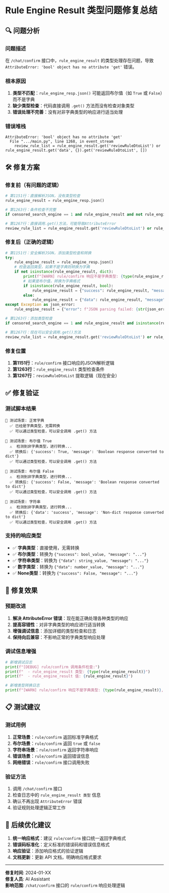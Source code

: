 # Rule Engine Result 类型问题修复总结

## 🔍 问题分析

### 问题描述
在 `/chat/confirm` 接口中，`rule_engine_result` 的类型处理存在问题，导致 `AttributeError: 'bool' object has no attribute 'get'` 错误。

### 根本原因
1. **类型不匹配**：`rule_engine_resp.json()` 可能返回布尔值（如 `True` 或 `False`）而不是字典
2. **缺少类型检查**：代码直接调用 `.get()` 方法而没有检查对象类型
3. **错误处理不完善**：没有对非字典类型的响应进行适当处理

### 错误堆栈
```
AttributeError: 'bool' object has no attribute 'get'
  File ".../main.py", line 1268, in event_stream
    review_rule_list = rule_engine_result.get('reviewRuleDtoList') or rule_engine_result.get('data', {}).get('reviewRuleDtoList', [])
```

## 🛠️ 修复方案

### 修复前（有问题的逻辑）
```python
# 第1151行：直接解析JSON，没有类型检查
rule_engine_result = rule_engine_resp.json()

# 第1263行：条件检查不完整
if censored_search_engine == 1 and rule_engine_result and not rule_engine_result.get('error'):

# 第1267行：直接调用.get()方法，可能导致AttributeError
review_rule_list = rule_engine_result.get('reviewRuleDtoList') or rule_engine_result.get('data', {}).get('reviewRuleDtoList', [])
```

### 修复后（正确的逻辑）
```python
# 第1151行：安全解析JSON，添加类型检查和转换
try:
    rule_engine_result = rule_engine_resp.json()
    # 检查返回类型，如果不是字典则转换为字典
    if not isinstance(rule_engine_result, dict):
        print(f"[WARN] rule/confirm 响应不是字典类型: {type(rule_engine_result)}, 值: {rule_engine_result}")
        # 如果是布尔值，转换为字典格式
        if isinstance(rule_engine_result, bool):
            rule_engine_result = {"success": rule_engine_result, "message": "Boolean response converted to dict"}
        else:
            rule_engine_result = {"data": rule_engine_result, "message": "Non-dict response converted to dict"}
except Exception as json_error:
    rule_engine_result = {"error": f"JSON parsing failed: {str(json_error)}"}

# 第1263行：添加类型检查
if censored_search_engine == 1 and rule_engine_result and isinstance(rule_engine_result, dict) and not rule_engine_result.get('error'):

# 第1267行：现在可以安全调用.get()方法
review_rule_list = rule_engine_result.get('reviewRuleDtoList') or rule_engine_result.get('data', {}).get('reviewRuleDtoList', [])
```

### 修复位置
1. **第1151行**：`rule/confirm` 接口响应的JSON解析逻辑
2. **第1263行**：`rule_engine_result` 类型检查条件
3. **第1267行**：`reviewRuleDtoList` 提取逻辑（现在安全）

## ✅ 修复验证

### 测试脚本结果
```
🧪 测试场景: 正常字典
  ✅ 已经是字典类型，无需转换
  ✅ 可以通过类型检查，可以安全调用 .get() 方法

🧪 测试场景: 布尔值 True
  ⚠️  检测到非字典类型，进行转换...
  ✅ 转换后: {'success': True, 'message': 'Boolean response converted to dict'}
  ✅ 可以通过类型检查，可以安全调用 .get() 方法

🧪 测试场景: 布尔值 False
  ⚠️  检测到非字典类型，进行转换...
  ✅ 转换后: {'success': False, 'message': 'Boolean response converted to dict'}
  ✅ 可以通过类型检查，可以安全调用 .get() 方法

🧪 测试场景: 字符串
  ⚠️  检测到非字典类型，进行转换...
  ✅ 转换后: {'data': 'success', 'message': 'Non-dict response converted to dict'}
  ✅ 可以通过类型检查，可以安全调用 .get() 方法
```

### 支持的响应类型
- ✅ **字典类型**：直接使用，无需转换
- ✅ **布尔类型**：转换为 `{"success": bool_value, "message": "..."}`
- ✅ **字符串类型**：转换为 `{"data": string_value, "message": "..."}`
- ✅ **数字类型**：转换为 `{"data": number_value, "message": "..."}`
- ✅ **None类型**：转换为 `{"success": False, "message": "..."}`

## 🎯 修复效果

### 预期改进
1. **解决 AttributeError 错误**：现在能正确处理各种类型的响应
2. **提高容错性**：对非字典类型的响应进行适当转换
3. **增强调试信息**：添加详细的类型检查和日志
4. **保持向后兼容**：不影响正常的字典类型响应处理

### 调试信息增强
```python
# 新增调试日志
print(f"[DEBUG] rule/confirm 调用条件检查:")
print(f"  - rule_engine_result 类型: {type(rule_engine_result)}")
print(f"  - rule_engine_result 值: {rule_engine_result}")

# 新增类型转换日志
print(f"[WARN] rule/confirm 响应不是字典类型: {type(rule_engine_result)}, 值: {rule_engine_result}")
```

## 📋 测试建议

### 测试用例
1. **正常场景**：`rule/confirm` 返回标准字典格式
2. **布尔场景**：`rule/confirm` 返回 `true` 或 `false`
3. **字符串场景**：`rule/confirm` 返回字符串响应
4. **错误场景**：`rule/confirm` 返回错误信息
5. **网络错误**：`rule/confirm` 接口调用失败

### 验证方法
1. 调用 `/chat/confirm` 接口
2. 检查日志中的 `rule_engine_result 类型` 信息
3. 确认不再出现 `AttributeError` 错误
4. 验证规则处理逻辑正常工作

## 🔄 后续优化建议

1. **统一响应格式**：建议 `rule/confirm` 接口统一返回字典格式
2. **错误码标准化**：定义标准的错误码和错误信息格式
3. **响应验证**：添加响应格式的验证逻辑
4. **文档更新**：更新 API 文档，明确响应格式要求

---

**修复时间**: 2024-01-XX  
**修复人员**: AI Assistant  
**影响范围**: `/chat/confirm` 接口的 `rule/confirm` 响应处理逻辑 